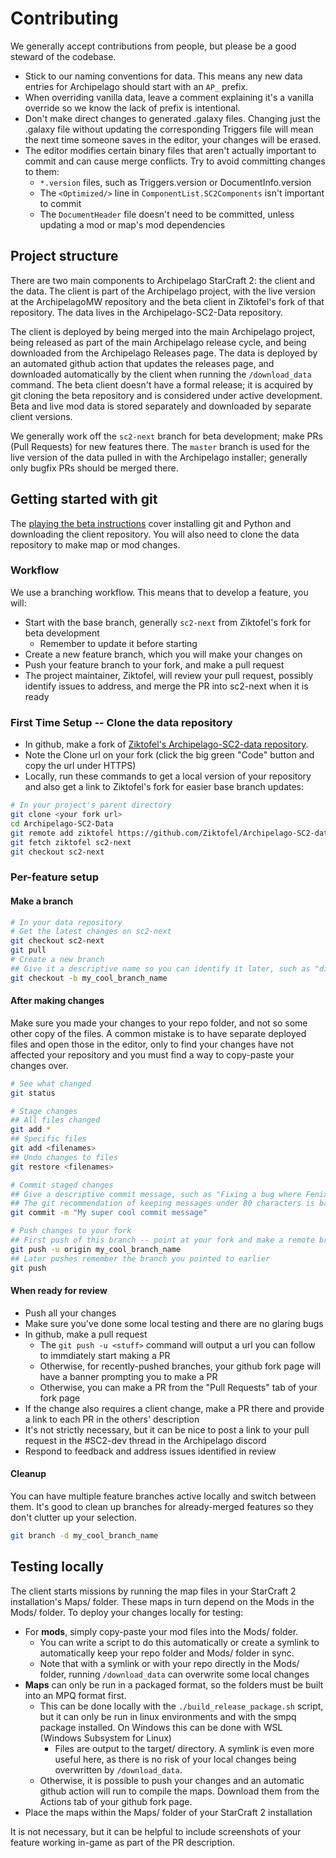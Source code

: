 # Contributing
We generally accept contributions from people, but please be a good steward of the codebase.
* Stick to our naming conventions for data. This means any new data entries for Archipelago should start with an `AP_` prefix.
* When overriding vanilla data, leave a comment explaining it's a vanilla override so we know the lack of prefix is intentional.
* Don't make direct changes to generated .galaxy files. Changing just the .galaxy file without updating the corresponding Triggers file will mean the next time someone saves in the editor, your changes will be erased.
* The editor modifies certain binary files that aren't actually important to commit and can cause merge conflicts. Try to avoid committing changes to them:
  * `*.version` files, such as Triggers.version or DocumentInfo.version
  * The `<Optimized/>` line in `ComponentList.SC2Components` isn't important to commit
  * The `DocumentHeader` file doesn't need to be committed, unless updating a mod or map's mod dependencies

## Project structure
There are two main components to Archipelago StarCraft 2: the client and the data. The client is part of the Archipelago project, with the live version at the ArchipelagoMW repository and the beta client in Ziktofel's fork of that repository. The data lives in the Archipelago-SC2-Data repository.

The client is deployed by being merged into the main Archipelago project, being released as part of the main Archipelago release cycle, and being downloaded from the Archipelago Releases page. The data is deployed by an automated github action that updates the releases page, and downloaded automatically by the client when running the `/download_data` command. The beta client doesn't have a formal release; it is acquired by git cloning the beta repository and is considered under active development. Beta and live mod data is stored separately and downloaded by separate client versions.

We generally work off the `sc2-next` branch for beta development; make PRs (Pull Requests) for new features there. The `master` branch is used for the live version of the data pulled in with the Archipelago installer; generally only bugfix PRs should be merged there.

## Getting started with git
The [playing the beta instructions](https://github.com/MatthewMarinets/ap_sc2_notes/blob/main/playing_the_beta.md) cover installing git and Python and downloading the client repository. You will also need to clone the data repository to make map or mod changes.

### Workflow
We use a branching workflow. This means that to develop a feature, you will:
* Start with the base branch, generally `sc2-next` from Ziktofel's fork for beta development
  * Remember to update it before starting
* Create a new feature branch, which you will make your changes on
* Push your feature branch to your fork, and make a pull request
* The project maintainer, Ziktofel, will review your pull request, possibly identify issues to address, and merge the PR into sc2-next when it is ready

### First Time Setup -- Clone the data repository
* In github, make a fork of [Ziktofel's Archipelago-SC2-data repository](https://github.com/Ziktofel/Archipelago-SC2-data.git).
* Note the Clone url on your fork (click the big green "Code" button and copy the url under HTTPS)
* Locally, run these commands to get a local version of your repository and also get a link to Ziktofel's fork for easier base branch updates:
```bash
# In your project's parent directory
git clone <your fork url>
cd Archipelago-SC2-Data
git remote add ziktofel https://github.com/Ziktofel/Archipelago-SC2-data.git
git fetch ziktofel sc2-next
git checkout sc2-next
```

### Per-feature setup
#### Make a branch
```bash
# In your data repository
# Get the latest changes on sc2-next
git checkout sc2-next
git pull
# Create a new branch
## Give it a descriptive name so you can identify it later, such as "dig_base_locations"
git checkout -b my_cool_branch_name
```

#### After making changes
Make sure you made your changes to your repo folder, and not so some other copy of the files. A common mistake is to have separate deployed files and open those in the editor, only to find your changes have not affected your repository and you must find a way to copy-paste your changes over.

```bash
# See what changed
git status

# Stage changes
## All files changed
git add *
## Specific files
git add <filenames>
## Undo changes to files
git restore <filenames>

# Commit staged changes
## Give a descriptive commit message, such as "Fixing a bug where Fenix didn't spin properly when doing whirlwind"
## The git recommendation of keeping messages under 80 characters is bad and few teams stick with it; 120 is a more reasonable maximum
git commit -m "My super cool commit message"

# Push changes to your fork
## First push of this branch -- point at your fork and make a remote branch
git push -u origin my_cool_branch_name
## Later pushes remember the branch you pointed to earlier
git push
```

#### When ready for review
* Push all your changes
* Make sure you've done some local testing and there are no glaring bugs
* In github, make a pull request
  * The `git push -u <stuff>` command will output a url you can follow to immdiately start making a PR
  * Otherwise, for recently-pushed branches, your github fork page will have a banner prompting you to make a PR
  * Otherwise, you can make a PR from the "Pull Requests" tab of your fork page
* If the change also requires a client change, make a PR there and provide a link to each PR in the others' description
* It's not strictly necessary, but it can be nice to post a link to your pull request in the #SC2-dev thread in the Archipelago discord
* Respond to feedback and address issues identified in review

#### Cleanup
You can have multiple feature branches active locally and switch between them. It's good to clean up branches for already-merged features so they don't clutter up your selection.

```bash
git branch -d my_cool_branch_name
```

## Testing locally
The client starts missions by running the map files in your StarCraft 2 installation's Maps/ folder. These maps in turn depend on the Mods in the Mods/ folder. To deploy your changes locally for testing:
* For **mods**, simply copy-paste your mod files into the Mods/ folder.
  * You can write a script to do this automatically or create a symlink to automatically keep your repo folder and Mods/ folder in sync.
  * Note that with a symlink or with your repo directly in the Mods/ folder, running `/download_data` can overwrite some local changes
* **Maps** can only be run in a packaged format, so the folders must be built into an MPQ format first.
  * This can be done locally with the `./build_release_package.sh` script, but it can only be run in linux environments and with the smpq package installed. On Windows this can be done with WSL (Windows Subsystem for Linux)
    * Files are output to the target/ directory. A symlink is even more useful here, as there is no risk of your local changes being overwritten by `/download_data`.
  * Otherwise, it is possible to push your changes and an automatic github action will run to compile the maps. Download them from the Actions tab of your github fork page.
* Place the maps within the Maps/ folder of your StarCraft 2 installation

It is not necessary, but it can be helpful to include screenshots of your feature working in-game as part of the PR description.
